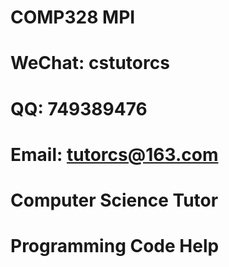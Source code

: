 # COMP328 MPI

# WeChat: cstutorcs

# QQ: 749389476

# Email: tutorcs@163.com

# Computer Science Tutor

# Programming Code Help
